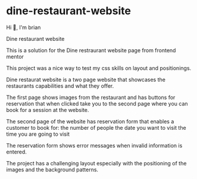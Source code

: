 # dine-restaurant-website
Hi 👋, I'm brian
 
Dine restaurant website

This is a solution for the Dine restraurant website page from frontend mentor

This project was a nice way to test my css skills on layout and positionings.

Dine restaurat website is a two page website that showcases the restaurants capabilities and what they offer.

The first page shows images from the restaurant and has buttons for reservation that when clicked take you to the second page where you can book for a session at the website.

The second page of the website has reservation form that enables a customer to book for:
    the number of people
    the date you want to visit 
    the time you are going to visit

The reservation form shows error messages when invalid information is entered.

The project has a challenging layout especially with the positioning of the images and the background patterns.




